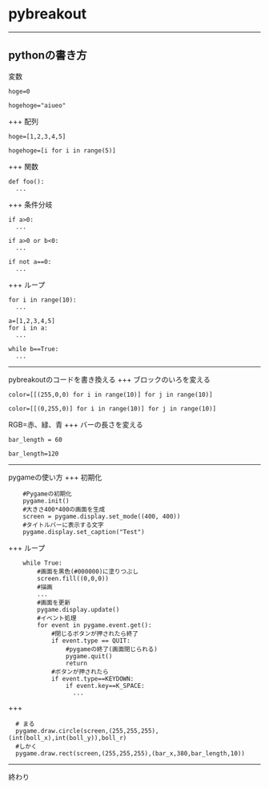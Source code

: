 # pybreakout
---
pythonの書き方
---
変数
```
hoge=0
```
```
hogehoge="aiueo"
```
+++
配列
```
hoge=[1,2,3,4,5]
```
```
hogehoge=[i for i in range(5)]
```
+++
関数
```
def foo():
  ...
```
+++
条件分岐
```
if a>0:
  ...
 
if a>0 or b<0:
  ...

if not a==0:
  ...
```
+++
ループ
```
for i in range(10):
  ...

a=[1,2,3,4,5]
for i in a:
  ...

while b==True:
  ...
```
---
pybreakoutのコードを書き換える
+++
ブロックのいろを変える
```
color=[[(255,0,0) for i in range(10)] for j in range(10)]
```
```
color=[[(0,255,0)] for i in range(10)] for j in range(10)]
```
RGB=赤、緑、青
+++
バーの長さを変える
```
bar_length = 60
```
```
bar_length=120
```
---
pygameの使い方
+++
初期化
```
    #Pygameの初期化
    pygame.init()
    #大きさ400*400の画面を生成
    screen = pygame.display.set_mode((400, 400))
    #タイトルバーに表示する文字
    pygame.display.set_caption("Test")
```
+++
ループ
```
    while True:
        #画面を黒色(#000000)に塗りつぶし
        screen.fill((0,0,0))
        #描画
        ...
        #画面を更新
        pygame.display.update()
        #イベント処理
        for event in pygame.event.get():
            #閉じるボタンが押されたら終了
            if event.type == QUIT:
                #pygameの終了(画面閉じられる)
                pygame.quit()
                return
            #ボタンが押されたら
            if event.type==KEYDOWN:
                if event.key==K_SPACE:
                  ...

```
+++
```
  # まる
  pygame.draw.circle(screen,(255,255,255),(int(boll_x),int(boll_y)),boll_r)
  #しかく
  pygame.draw.rect(screen,(255,255,255),(bar_x,380,bar_length,10))
  ```
---
終わり
